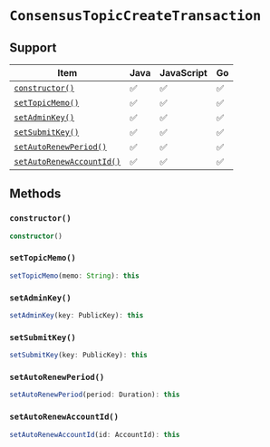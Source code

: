 # `ConsensusTopicCreateTransaction`

## Support

| Item | Java | JavaScript | Go
| - | - | - | - |
| [`constructor()`](#new) | ✅ | ✅ | ✅
| [`setTopicMemo()`](#setTopicMemo) | ✅ | ✅ | ✅
| [`setAdminKey()`](#setAdminKey) | ✅ | ✅ | ✅
| [`setSubmitKey()`](#setSubmitKey) | ✅ | ✅ | ✅
| [`setAutoRenewPeriod()`](#setAutoRenewPeriod) | ✅ | ✅ | ✅
| [`setAutoRenewAccountId()`](#setAutoRenewAccountId) | ✅ | ✅ | ✅

## Methods

### `constructor()`

```typescript
constructor()
```

### `setTopicMemo()`

```typescript
setTopicMemo(memo: String): this
```

### `setAdminKey()`

```typescript
setAdminKey(key: PublicKey): this
```

### `setSubmitKey()`

```typescript
setSubmitKey(key: PublicKey): this
```

### `setAutoRenewPeriod()`

```typescript
setAutoRenewPeriod(period: Duration): this
```

### `setAutoRenewAccountId()`

```typescript
setAutoRenewAccountId(id: AccountId): this
```
